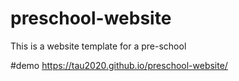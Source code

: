 # preschool-website
This is a website template for a pre-school

#demo https://tau2020.github.io/preschool-website/
